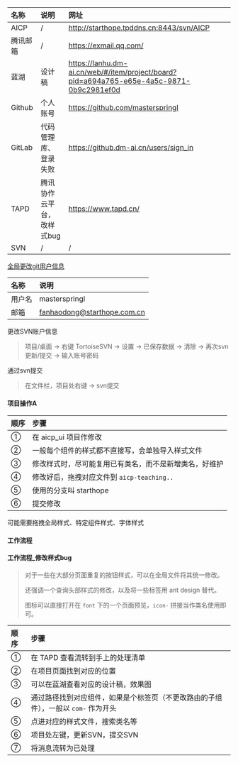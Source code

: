 
名称 | 说明 | 网址
:- | :- | :-
AICP | / | http://starthope.tpddns.cn:8443/svn/AICP
腾讯邮箱 | / | https://exmail.qq.com/
蓝湖 | 设计稿 | https://lanhu.dm-ai.cn/web/#/item/project/board?pid=a694a765-e65e-4a5c-9871-0b9c2981ef0d
Github | 个人账号 | https://github.com/masterspringl
GitLab | 代码管理库、登录失败 | https://github.dm-ai.cn/users/sign_in
TAPD | 腾讯协作云平台，改样式bug | https://www.tapd.cn/
SVN | / | /

[全局更改git用户信息](https://github.com/SpringLoach/origin-2021/blob/main/git/Git速查.md#提交操作者信息)    

名称 | 说明
:- | :- 
用户名 | masterspringl
邮箱 | fanhaodong@starthope.com.cn

更改SVN账户信息  
> 项目/桌面 → 右键 TortoiseSVN → 设置 → 已保存数据 → 清除 → 再次svn更新/提交 → 输入账号密码  

通过svn提交 
> 在文件栏，项目处右键 → svn提交  

#### 项目操作A  

顺序 | 步骤 
:- | :- 
① | 在 aicp_ui 项目作修改  
② | 一般每个组件的样式都不直接写，会单独导入样式文件
③ | 修改样式时，尽可能复用已有类名，而不是新增类名，好维护 
④ | 修改好后，拖拽对应文件到 `aicp-teaching..`
⑤ | 使用的分支叫 starthope
⑥ | 提交修改  

可能需要拖拽全局样式、特定组件样式、字体样式  


#### 工作流程  

#### 工作流程_修改样式bug  
> 对于一些在大部分页面重复的按钮样式，可以在全局文件将其统一修改。
> 
> 还强调一个查询头部样式的修改，以及将一些标签用 ant design 替代。  
> 
> 图标可以直接打开在 `font` 下的一个页面预览，`icon-` 拼接当作类名使用即可。

顺序 | 步骤 
:- | :- 
① | 在 TAPD 查看流转到手上的处理清单 
② | 在项目页面找到对应的位置
③ | 可以在蓝湖查看对应的设计稿，效果图
④ | 通过路径找到对应组件，如果是个标签页（不更改路由的子组件），一般以 `com-` 作为开头
⑤ | 点进对应的样式文件，搜索类名等  
⑥ | 项目处左键，更新SVN，提交SVN  
⑦ | 将消息流转为已处理









